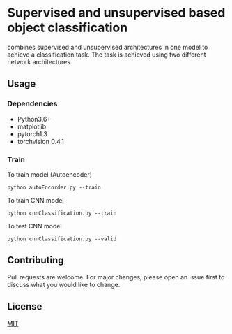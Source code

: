 # Supervised and unsupervised based object classification

combines supervised and unsupervised architectures in one model to achieve a classification task.
The task is achieved using two different network architectures. 

## Usage
### Dependencies

 - Python3.6+
 - matplotlib
 - pytorch1.3
 - torchvision 0.4.1
 
### Train
To train model (Autoencoder)

    python autoEncorder.py --train
To train CNN model  

    python cnnClassification.py --train

To test CNN model
    
    python cnnClassification.py --valid



## Contributing
Pull requests are welcome. For major changes, please open an issue first to discuss what you would like to change.


## License
[MIT](https://choosealicense.com/licenses/mit/)
